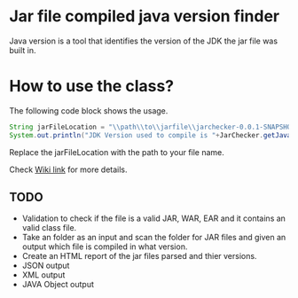 # Jar file compiled java version finder
Java version is a tool that identifies the version of the JDK the jar file was built in. 

# How to use the class?
The following code block shows the usage.
```java
String jarFileLocation = "\\path\\to\\jarfile\\jarchecker-0.0.1-SNAPSHOT.jar"; 
System.out.println("JDK Version used to compile is "+JarChecker.getJavaVersion(jarFileLocation));
```

Replace the jarFileLocation with the path to your file name.

Check [Wiki link](https://github.com/shailu2006/jarversion/wiki) for more details.

## TODO
* Validation to check if the file is a valid JAR, WAR, EAR and it contains an valid class file. 
* Take an folder as an input and scan the folder for JAR files and given an output which file is compiled in what version.
* Create an HTML report of the jar files parsed and thier versions. 
* JSON output
* XML output
* JAVA Object output
